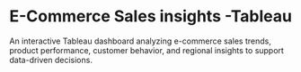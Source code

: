 # E-Commerce Sales insights -Tableau
An interactive Tableau dashboard analyzing e-commerce sales trends, product performance, customer behavior, and regional insights to support data-driven decisions.
